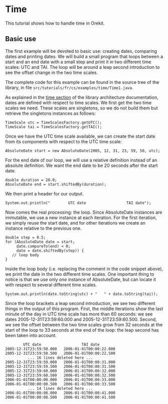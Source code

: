 <!--- Copyright 2002-2019 CS Systèmes d'Information
  Licensed under the Apache License, Version 2.0 (the "License");
  you may not use this file except in compliance with the License.
  You may obtain a copy of the License at
  
    http://www.apache.org/licenses/LICENSE-2.0
  
  Unless required by applicable law or agreed to in writing, software
  distributed under the License is distributed on an "AS IS" BASIS,
  WITHOUT WARRANTIES OR CONDITIONS OF ANY KIND, either express or implied.
  See the License for the specific language governing permissions and
  limitations under the License.
-->

# Time

This tutorial shows how to handle time in Orekit.

## Basic use

The first example will be devoted to basic use: creating dates,
comparing dates and printing dates. We will build a small program
that loops between a start and an end date with a small step and
print it in two different time scales: UTC and TAI. The loop will
be around a leap second introduction to see the offset change
in the two time scales.

The complete code for this example can be found in the source
tree of the library, in file `src/tutorials/fr/cs/examples/time/Time1.java`.

As explained in the [ time section](../architecture/time.html) of the
library architecture documentation, dates are defined with respect to
time scales. We first get the two time scales we need. These scales are
singletons, so we do not build them but retrieve the singletons instances
as follows:

    TimeScale utc = TimeScalesFactory.getUTC();
    TimeScale tai = TimeScalesFactory.getTAI();

Once we have the UTC time scale available, we can create the start date from
its components with respect to the UTC time scale:

    AbsoluteDate start = new AbsoluteDate(2005, 12, 31, 23, 59, 50, utc);

For the end date of our loop, we will use a relative definition instead of
an absolute definition. We want the end date to be 20 seconds after the
start date.
  
    double duration = 20.0;
    AbsoluteDate end = start.shiftedBy(duration);

We then print a header for our output.
  
    System.out.println("        UTC date                  TAI date");

Now comes the real processing: the loop. Since AbsoluteDate instances
are immutable, we use a new instance at each iteration. For the first
iteration, we simply reuse the start date, and for other iterations
we create an instance relative to the previous one.
  
    double step = 0.5;
    for (AbsoluteDate date = start;
         date.compareTo(end) < 0;
         date = date.shiftedBy(step)) {
       // loop body
    }

Inside the loop body (i.e. replacing the comment in the code snippet above),
we print the date in the two different time scales. One important thing to
notice is that we use only _one_ instance of AbsoluteDate, but can locate
it with respect to several different time scales.
  
    System.out.println(date.toString(utc) + "   " + date.toString(tai));

Since the loop brackets a leap second introduction, we see two different things
in the output of this program. First, the middle iterations show the last minute
of the day in UTC time scale has more than 60 seconds: we see dates 2005-12-31T23:59:60.000
and 2005-12-31T23:59:60.500. Second, we see the offset between the two time scales
grow from 32 seconds at the start of the loop to 33 seconds at the end of the loop:
the leap second has been taken into account.
  
            UTC date                  TAI date
    2005-12-31T23:59:50.000   2006-01-01T00:00:22.000
    2005-12-31T23:59:50.500   2006-01-01T00:00:22.500
              ... 16 lines deleted here ...
    2005-12-31T23:59:59.000   2006-01-01T00:00:31.000
    2005-12-31T23:59:59.500   2006-01-01T00:00:31.500
    2005-12-31T23:59:60.000   2006-01-01T00:00:32.000
    2005-12-31T23:59:60.500   2006-01-01T00:00:32.500
    2006-01-01T00:00:00.000   2006-01-01T00:00:33.000
    2006-01-01T00:00:00.500   2006-01-01T00:00:33.500
              ... 14 lines deleted here ...
    2006-01-01T00:00:08.000   2006-01-01T00:00:41.000
    2006-01-01T00:00:08.500   2006-01-01T00:00:41.500


  